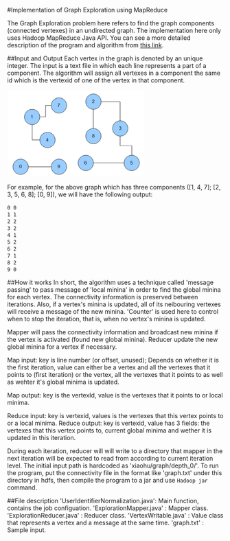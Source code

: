 #Implementation of Graph Exploration using MapReduce

The Graph Exploration problem here refers to find the graph components (connected vertexes) in an undirected graph. The implementation here only uses Hadoop MapReduce Java API. You can see a more detailed description of the program and algorithm from [this link](http://codingwiththomas.blogspot.com/2011/04/graph-exploration-with-hadoop-mapreduce.html).

##Input and Output
Each vertex in the graph is denoted by an unique integer. The input is a text file in which each line represents a part of a component. The algorithm will assign all vertexes in a component the same id which is the vertexid of one of the vertex in that component.

![alt text](image/graph.png "an undirected graph that has three components")

For example, for the above graph which has three components ([1, 4, 7]; [2, 3, 5, 6, 8]; [0, 9]), we will have the following output:

	0 0
	1 1
	2 2
	3 2
	4 1
	5 2
	6 2
	7 1
	8 2
	9 0

##How it works
In short, the algorithm uses a technique called 'message passing' to pass message of 'local minina' in order to find the global minina for each vertex. The connectivity information is preserved between iterations. Also, if a vertex's minina is updated, all of its neibouring vertexes will receive a message of the new minina. 'Counter' is used here to control when to stop the iteration, that is, when no vertex's minina is updated. 

Mapper will pass the connectivity information and broadcast new minina if the vertex is activated (found new global minina). Reducer update the new global minina for a vertex if necessary.

Map input: key is line number (or offset, unused); Depends on whether it is the first iteration, value can either be a vertex and all the vertexes that it points to (first iteration) or the vertex, all the vertexes that it points to as well as wehter it's global minima is updated.

Map output: key is the vertexId, value is the vertexes that it points to or local minima.

Reduce input: key is vertexid, values is the vertexes that this vertex points to or a local minima.
Reduce output: key is vertexid, value has 3 fields: the vertexes that this vertex points to, current global minima and wether it is updated in this iteration.

During each iteration, reducer will will write to a directory that mapper in the next iteration will be expected to read from according to current iteration level. The initial input path is hardcoded as 'xiaohu/graph/depth_0/'. To run the program, put the connectivity file in the format like 'graph.txt' under this directory in hdfs, then compile the program to a jar and use `Hadoop jar` command.

##File description
'UserIdentifierNormalization.java': Main function, contains the job configuation.
'ExplorationMapper.java'          : Mapper class.
'ExplorationReducer.java'         : Reducer class.
'VertexWritable.java'			  : Value class that represents a vertex and a message at the same time.
'graph.txt'						  : Sample input.